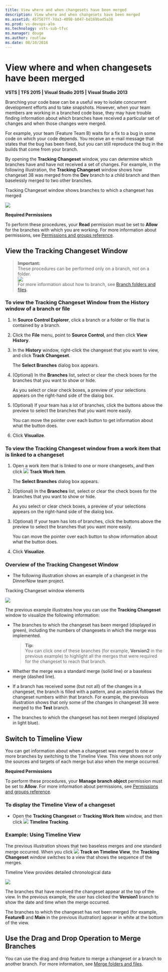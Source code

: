```yaml
---
title: View where and when changesets have been merged
description: View where and when changesets have been merged
ms.assetid: 457567ff-7da3-4098-b047-bd169bad5a38
ms.prod: vs-devops-alm
ms.technology: vsts-sub-tfvc
ms.manager: douge
ms.author: routlaw
ms.date: 08/10/2016
---
```


# View where and when changesets have been merged

**VSTS | TFS 2015 | Visual Studio 2015 | Visual Studio 2013**

Branching your code base can be a useful way to isolate concurrent development efforts and to take snapshots. However, when your team members are working in a branched code base, they may have trouble finding information about which branches have received a particular set of changes and when those changes were merged.

For example, your team (Feature Team B) waits for a fix to a bug in some code on which your code depends. You receive an e-mail message that states that the bug has been fixed, but you can still reproduce the bug in the builds that come from your branch.

By opening the **Tracking Changeset** window, you can determine which branches have and have not received a set of changes. For example, in the following illustration, the **Tracking Changeset** window shows how changeset 38 was merged from the **Dev** branch to a child branch and then baselessly merged to two other branches.

Tracking Changeset window shows branches to which a changeset has merged

![](_img/view-where-when-changesets-have-been-merged/IC451984.png)

**Required Permissions**

To perform these procedures, your **Read** permission must be set to **Allow** for the branches with which you are working. For more information about permissions, see [Permissions and groups reference](../security/permissions.md).

## View the Tracking Changeset Window

>**Important:**  
>These procedures can be performed only on a branch, not on a folder.  
>![](_img/view-where-when-changesets-have-been-merged/IC268252.png)  
>For more information about how to branch, see [Branch folders and files](branch-folders-files.md).

### To view the Tracking Changeset Window from the History window of a branch or file

1.  In **Source Control Explorer**, click a branch or a folder or file that is contained by a branch.

2.  Click the **File** menu, point to **Source Control**, and then click **View History**.

3.  In the **History** window, right-click the changeset that you want to view, and click **Track Changeset**.

    The **Select Branches** dialog box appears.

4.  (Optional) In the **Branches** list, select or clear the check boxes for the branches that you want to show or hide.

    As you select or clear check boxes, a preview of your selections appears on the right-hand side of the dialog box.

5.  (Optional) If your team has a lot of branches, click the buttons above the preview to select the branches that you want more easily.

    You can move the pointer over each button to get information about what the button does.

6.  Click **Visualize**.

### To view the Tracking Changeset window from a work item that is linked to a changeset

1.  Open a work item that is linked to one or more changesets, and then click ![](_img/view-where-when-changesets-have-been-merged/IC267918.gif) **Track Work Item**.

    The **Select Branches** dialog box appears.

2.  (Optional) In the **Branches** list, select or clear the check boxes for the branches that you want to show or hide.

    As you select or clear check boxes, a preview of your selections appears on the right-hand side of the dialog box.

3.  (Optional) If your team has lots of branches, click the buttons above the preview to select the branches that you want more easily.

    You can move the pointer over each button to show information about what the button does.

4.  Click **Visualize**.

### Overview of the Tracking Changeset Window

-   The following illustration shows an example of a changeset in the DinnerNow team project.

Tracking Changeset window elements

![](_img/view-where-when-changesets-have-been-merged/IC451985.png)

The previous example illustrates how you can use the **Tracking Changeset** window to visualize the following information:

-   The branches to which the changeset has been merged (displayed in green), including the numbers of changesets in which the merge was implemented.

	>**Tip:**  
	>You can click one of these branches (for example, **Version2** in the previous example) to highlight all the merges that were required for the changeset to reach that branch.

-   Whether the merge was a standard merge (solid line) or a baseless merge (dashed line).

-   If a branch has received some (but not all) of the changes in a changeset, the branch is filled with a pattern, and an asterisk follows the changeset numbers within that branch. For example, the previous illustration shows that only some of the changes in changeset 38 were merged to the **Test** branch.

-   The branches to which the changeset has not been merged (displayed in light blue).

## Switch to Timeline View

You can get information about when a changeset was merged to one or more branches by switching to the Timeline View. This view shows not only the sources and targets of each merge but also when the merge occurred.

**Required Permissions**

To perform these procedures, your **Manage branch object** permission must be set to **Allow**. For more information about permissions, see [Permissions and groups reference](../security/permissions.md).

### To display the Timeline View of a changeset

-   Open the **Tracking Changeset** or **Tracking Work Item** window, and then click ![](_img/view-where-when-changesets-have-been-merged/IC267920.gif) **Timeline Tracking**.

### Example: Using Timeline View

The previous illustration shows that two baseless merges and one standard merge occurred. When you click ![](_img/view-where-when-changesets-have-been-merged/IC267920.gif) **Track on Timeline View**, the **Tracking Changeset** window switches to a view that shows the sequence of the merges.

Timeline View provides detailed chronological data

![](_img/view-where-when-changesets-have-been-merged/IC348439.png)

The branches that have received the changeset appear at the top of the view. In the previous example, the user has clicked the **Version1** branch to show the date and time when the merge occurred.

The branches to which the changeset has not been merged (for example, **FeatureB** and **Main** in the previous illustration) appear in white at the bottom of the view.

## Use the Drag and Drop Operation to Merge Branches

You can use the drag and drop feature to merge a changeset or a branch to another branch. For more information, see [Merge folders and files](merge-folders-files.md).
